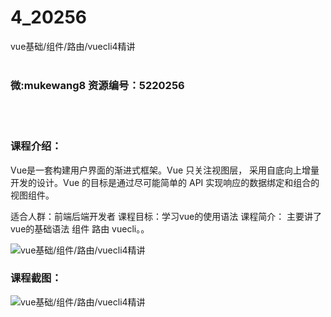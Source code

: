 # 4_20256
vue基础/组件/路由/vuecli4精讲
<br/></br>
<h3>微:mukewang8 资源编号：5220256</h3>
<br/></br>
<h3>课程介绍：</h3>
<p><a title="查看与 Vue 相关的文章" target="_blank">Vue</a>是一套构建用户界面的渐进式框架。Vue 只关注视图层， 采用自底向上增量开发的设计。Vue 的目标是通过尽可能简单的 API 实现响应的数据绑定和组合的视图组件。</p>
<p>适合人群：前端后端开发者 课程目标：学习vue的使用语法 课程简介： 主要讲了vue的基础语法 组件 路由 vuecli。。</p>
<p><img src="https://www.ko996.com/wp-content/uploads/img/2021/06/1-57-300x171.png" alt="vue基础/组件/路由/vuecli4精讲"></p>
<div class="info-desc">
<h3>课程截图：</h3>
<p><img src="https://www.ko996.com/wp-content/uploads/img/2021/06/2-52.png" alt="vue基础/组件/路由/vuecli4精讲"></p>


			
</div>

